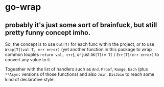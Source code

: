 # go-wrap

## probably it's just some sort of brainfuck, but still pretty funny concept imho.

So, the concept is to use `Out[T]` for each func within the project, or to use `Wrap[T](val T, err error)` (yet another function in this package to wrap common touples `return val, err`), or just `OK[T](v T)` / `Err[T](err error)` to convert any value to it.

Togeather with the list of handlers such as `And`, `Proof`, `Range`, `Each` (plus `**Async` versions of those functions) and also `Join`, `DisJoin` to reach some kind of declarative style.
